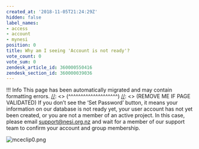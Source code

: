 ```yaml
---
created_at: '2018-11-05T21:24:29Z'
hidden: false
label_names:
- access
- account
- mynesi
position: 0
title: Why am I seeing 'Account is not ready'?
vote_count: 0
vote_sum: 0
zendesk_article_id: 360000550416
zendesk_section_id: 360000039036
---
```



[//]: <> (REMOVE ME IF PAGE VALIDATED)
[//]: <> (vvvvvvvvvvvvvvvvvvvv)
 !!! Info
     This page has been automatically migrated and may contain formatting errors.
[//]: <> (^^^^^^^^^^^^^^^^^^^^)
[//]: <> (REMOVE ME IF PAGE VALIDATED)
If you don’t see the ‘Set Password’ button, it means your information on
our database is not ready yet, your user account has not yet been
created, or you are not a member of an active project. In this case,
please email
[support@nesi.org.nz](mailto:support@nesi.org.nz?subject=Please%20confirm%20my%20My%20NeSI%20account%20and%20add%20me%20to%20a%20project%20team)
and wait for a member of our support team to confirm your account and
group membership.

![mceclip0.png](mceclip0_0_0_0_0_0_0_0_0_0_0_0_0_0_0_0_0_0_0_0_0_0_0_0_0_0_0_0_0_0.png)
